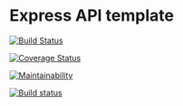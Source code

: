# Express API template

[![Build Status](https://travis-ci.org/ezecollins2/ExpressAPI.svg?branch=master)](https://travis-ci.org/ezecollins2/ExpressAPI)

[![Coverage Status](https://coveralls.io/repos/github/ezecollins2/ExpressAPI/badge.svg?branch=04-first-test)](https://coveralls.io/github/ezecollins2/ExpressAPI?branch=04-first-test)

[![Maintainability](https://api.codeclimate.com/v1/badges/ccb3182ee1cb13bedc15/maintainability)](https://codeclimate.com/github/ezecollins2/ExpressAPI/maintainability)

[![Build status](https://ci.appveyor.com/api/projects/status/wpg8dxw0278ke6r9?svg=true)](https://ci.appveyor.com/project/ezecollins2/expressapi)

